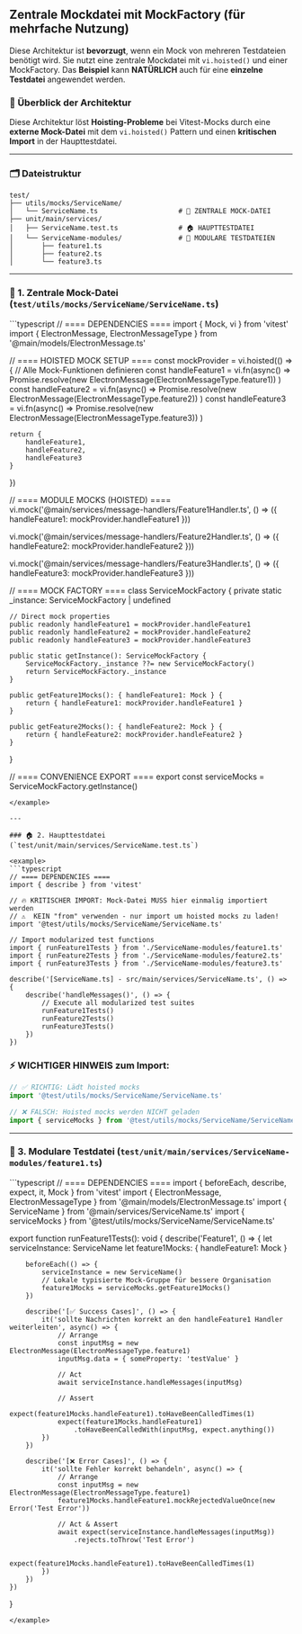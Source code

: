 
## Zentrale Mockdatei mit MockFactory (für mehrfache Nutzung)

Diese Architektur ist **bevorzugt**, wenn ein Mock von mehreren Testdateien benötigt wird. Sie nutzt eine zentrale Mockdatei mit `vi.hoisted()` und einer MockFactory. Das **Beispiel** kann **NATÜRLICH** auch für eine **einzelne Testdatei** angewendet werden.

### 🎯 Überblick der Architektur

Diese Architektur löst **Hoisting-Probleme** bei Vitest-Mocks durch eine **externe Mock-Datei** mit dem `vi.hoisted()` Pattern und einen **kritischen Import** in der Haupttestdatei.

---

### 🗂️ Dateistruktur

```
test/
├── utils/mocks/ServiceName/
│   └── ServiceName.ts                    # 🔑 ZENTRALE MOCK-DATEI
├── unit/main/services/
│   ├── ServiceName.test.ts               # 🏠 HAUPTTESTDATEI
│   └── ServiceName-modules/              # 📁 MODULARE TESTDATEIEN
│       ├── feature1.ts
│       ├── feature2.ts
│       └── feature3.ts
```

---

### 🔑 1. Zentrale Mock-Datei (`test/utils/mocks/ServiceName/ServiceName.ts`)

<example>
```typescript
// ==== DEPENDENCIES ====
import { Mock, vi } from 'vitest'
import { ElectronMessage, ElectronMessageType } from '@main/models/ElectronMessage.ts'

// ==== HOISTED MOCK SETUP ====
const mockProvider = vi.hoisted(() => {
    // Alle Mock-Funktionen definieren
    const handleFeature1 = vi.fn(async() =>
        Promise.resolve(new ElectronMessage(ElectronMessageType.feature1))
    )
    const handleFeature2 = vi.fn(async() =>
        Promise.resolve(new ElectronMessage(ElectronMessageType.feature2))
    )
    const handleFeature3 = vi.fn(async() =>
        Promise.resolve(new ElectronMessage(ElectronMessageType.feature3))
    )

    return {
        handleFeature1,
        handleFeature2,
        handleFeature3
    }
})

// ==== MODULE MOCKS (HOISTED) ====
vi.mock('@main/services/message-handlers/Feature1Handler.ts', () => ({
    handleFeature1: mockProvider.handleFeature1
}))

vi.mock('@main/services/message-handlers/Feature2Handler.ts', () => ({
    handleFeature2: mockProvider.handleFeature2
}))

vi.mock('@main/services/message-handlers/Feature3Handler.ts', () => ({
    handleFeature3: mockProvider.handleFeature3
}))

// ==== MOCK FACTORY ====
class ServiceMockFactory {
    private static _instance: ServiceMockFactory | undefined

    // Direct mock properties
    public readonly handleFeature1 = mockProvider.handleFeature1
    public readonly handleFeature2 = mockProvider.handleFeature2
    public readonly handleFeature3 = mockProvider.handleFeature3

    public static getInstance(): ServiceMockFactory {
        ServiceMockFactory._instance ??= new ServiceMockFactory()
        return ServiceMockFactory._instance
    }

    public getFeature1Mocks(): { handleFeature1: Mock } {
        return { handleFeature1: mockProvider.handleFeature1 }
    }

    public getFeature2Mocks(): { handleFeature2: Mock } {
        return { handleFeature2: mockProvider.handleFeature2 }
    }
}

// ==== CONVENIENCE EXPORT ====
export const serviceMocks = ServiceMockFactory.getInstance()
```
</example>

---

### 🏠 2. Haupttestdatei (`test/unit/main/services/ServiceName.test.ts`)

<example>
```typescript
// ==== DEPENDENCIES ====
import { describe } from 'vitest'

// 🔥 KRITISCHER IMPORT: Mock-Datei MUSS hier einmalig importiert werden
// ⚠️  KEIN "from" verwenden - nur import um hoisted mocks zu laden!
import '@test/utils/mocks/ServiceName/ServiceName.ts'

// Import modularized test functions
import { runFeature1Tests } from './ServiceName-modules/feature1.ts'
import { runFeature2Tests } from './ServiceName-modules/feature2.ts'
import { runFeature3Tests } from './ServiceName-modules/feature3.ts'

describe('[ServiceName.ts] - src/main/services/ServiceName.ts', () => {
    describe('handleMessages()', () => {
        // Execute all modularized test suites
        runFeature1Tests()
        runFeature2Tests()
        runFeature3Tests()
    })
})
```
</example>

### ⚡ **WICHTIGER HINWEIS zum Import:**
```typescript
// ✅ RICHTIG: Lädt hoisted mocks
import '@test/utils/mocks/ServiceName/ServiceName.ts'

// ❌ FALSCH: Hoisted mocks werden NICHT geladen
import { serviceMocks } from '@test/utils/mocks/ServiceName/ServiceName.ts'
```

---

### 📁 3. Modulare Testdatei (`test/unit/main/services/ServiceName-modules/feature1.ts`)

<example>
```typescript
// ==== DEPENDENCIES ====
import { beforeEach, describe, expect, it, Mock } from 'vitest'
import { ElectronMessage, ElectronMessageType } from '@main/models/ElectronMessage.ts'
import { ServiceName } from '@main/services/ServiceName.ts'
import { serviceMocks } from '@test/utils/mocks/ServiceName/ServiceName.ts'

export function runFeature1Tests(): void {
    describe('Feature1', () => {
        let serviceInstance: ServiceName
        let feature1Mocks: {
            handleFeature1: Mock
        }

        beforeEach(() => {
            serviceInstance = new ServiceName()
            // Lokale typisierte Mock-Gruppe für bessere Organisation
            feature1Mocks = serviceMocks.getFeature1Mocks()
        })

        describe('[✅ Success Cases]', () => {
            it('sollte Nachrichten korrekt an den handleFeature1 Handler weiterleiten', async() => {
                // Arrange
                const inputMsg = new ElectronMessage(ElectronMessageType.feature1)
                inputMsg.data = { someProperty: 'testValue' }

                // Act
                await serviceInstance.handleMessages(inputMsg)

                // Assert
                expect(feature1Mocks.handleFeature1).toHaveBeenCalledTimes(1)
                expect(feature1Mocks.handleFeature1)
                    .toHaveBeenCalledWith(inputMsg, expect.anything())
            })
        })

        describe('[❌ Error Cases]', () => {
            it('sollte Fehler korrekt behandeln', async() => {
                // Arrange
                const inputMsg = new ElectronMessage(ElectronMessageType.feature1)
                feature1Mocks.handleFeature1.mockRejectedValueOnce(new Error('Test Error'))

                // Act & Assert
                await expect(serviceInstance.handleMessages(inputMsg))
                    .rejects.toThrow('Test Error')

                expect(feature1Mocks.handleFeature1).toHaveBeenCalledTimes(1)
            })
        })
    })
}
```
</example>
